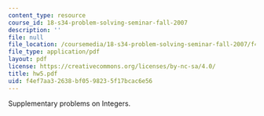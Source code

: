 ```yaml
---
content_type: resource
course_id: 18-s34-problem-solving-seminar-fall-2007
description: ''
file: null
file_location: /coursemedia/18-s34-problem-solving-seminar-fall-2007/f4ef7aa32638bf0598235f17bcac6e56_hw5.pdf
file_type: application/pdf
layout: pdf
license: https://creativecommons.org/licenses/by-nc-sa/4.0/
title: hw5.pdf
uid: f4ef7aa3-2638-bf05-9823-5f17bcac6e56
---
```

Supplementary problems on Integers.